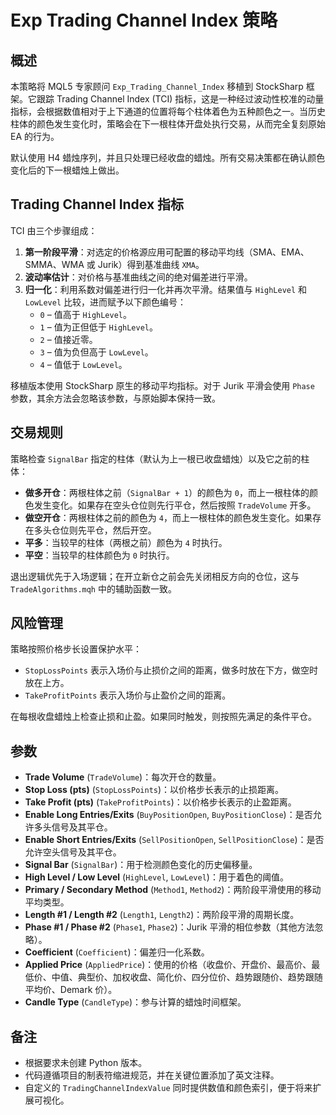 
# Exp Trading Channel Index 策略

## 概述
本策略将 MQL5 专家顾问 `Exp_Trading_Channel_Index` 移植到 StockSharp 框架。它跟踪 Trading Channel Index (TCI) 指标，这是一种经过波动性校准的动量指标，会根据数值相对于上下通道的位置将每个柱体着色为五种颜色之一。当历史柱体的颜色发生变化时，策略会在下一根柱体开盘处执行交易，从而完全复刻原始 EA 的行为。

默认使用 H4 蜡烛序列，并且只处理已经收盘的蜡烛。所有交易决策都在确认颜色变化后的下一根蜡烛上做出。

## Trading Channel Index 指标
TCI 由三个步骤组成：

1. **第一阶段平滑**：对选定的价格源应用可配置的移动平均线（SMA、EMA、SMMA、WMA 或 Jurik）得到基准曲线 `XMA`。
2. **波动率估计**：对价格与基准曲线之间的绝对偏差进行平滑。
3. **归一化**：利用系数对偏差进行归一化并再次平滑。结果值与 `HighLevel` 和 `LowLevel` 比较，进而赋予以下颜色编号：
   - `0` – 值高于 `HighLevel`。
   - `1` – 值为正但低于 `HighLevel`。
   - `2` – 值接近零。
   - `3` – 值为负但高于 `LowLevel`。
   - `4` – 值低于 `LowLevel`。

移植版本使用 StockSharp 原生的移动平均指标。对于 Jurik 平滑会使用 `Phase` 参数，其余方法会忽略该参数，与原始脚本保持一致。

## 交易规则
策略检查 `SignalBar` 指定的柱体（默认为上一根已收盘蜡烛）以及它之前的柱体：

- **做多开仓**：两根柱体之前（`SignalBar + 1`）的颜色为 `0`，而上一根柱体的颜色发生变化。如果存在空头仓位则先行平仓，然后按照 `TradeVolume` 开多。
- **做空开仓**：两根柱体之前的颜色为 `4`，而上一根柱体的颜色发生变化。如果存在多头仓位则先平仓，然后开空。
- **平多**：当较早的柱体（两根之前）颜色为 `4` 时执行。
- **平空**：当较早的柱体颜色为 `0` 时执行。

退出逻辑优先于入场逻辑；在开立新仓之前会先关闭相反方向的仓位，这与 `TradeAlgorithms.mqh` 中的辅助函数一致。

## 风险管理
策略按照价格步长设置保护水平：

- `StopLossPoints` 表示入场价与止损价之间的距离，做多时放在下方，做空时放在上方。
- `TakeProfitPoints` 表示入场价与止盈价之间的距离。

在每根收盘蜡烛上检查止损和止盈。如果同时触发，则按照先满足的条件平仓。

## 参数
- **Trade Volume** (`TradeVolume`)：每次开仓的数量。
- **Stop Loss (pts)** (`StopLossPoints`)：以价格步长表示的止损距离。
- **Take Profit (pts)** (`TakeProfitPoints`)：以价格步长表示的止盈距离。
- **Enable Long Entries/Exits** (`BuyPositionOpen`, `BuyPositionClose`)：是否允许多头信号及其平仓。
- **Enable Short Entries/Exits** (`SellPositionOpen`, `SellPositionClose`)：是否允许空头信号及其平仓。
- **Signal Bar** (`SignalBar`)：用于检测颜色变化的历史偏移量。
- **High Level / Low Level** (`HighLevel`, `LowLevel`)：用于着色的阈值。
- **Primary / Secondary Method** (`Method1`, `Method2`)：两阶段平滑使用的移动平均类型。
- **Length #1 / Length #2** (`Length1`, `Length2`)：两阶段平滑的周期长度。
- **Phase #1 / Phase #2** (`Phase1`, `Phase2`)：Jurik 平滑的相位参数（其他方法忽略）。
- **Coefficient** (`Coefficient`)：偏差归一化系数。
- **Applied Price** (`AppliedPrice`)：使用的价格（收盘价、开盘价、最高价、最低价、中值、典型价、加权收盘、简化价、四分位价、趋势跟随价、趋势跟随平均价、Demark 价）。
- **Candle Type** (`CandleType`)：参与计算的蜡烛时间框架。

## 备注
- 根据要求未创建 Python 版本。
- 代码遵循项目的制表符缩进规范，并在关键位置添加了英文注释。
- 自定义的 `TradingChannelIndexValue` 同时提供数值和颜色索引，便于将来扩展可视化。
